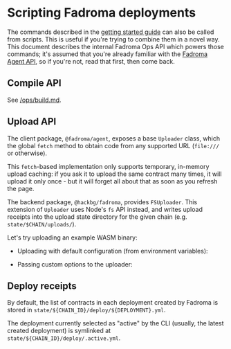 # Scripting Fadroma deployments

The commands described in the [getting started guide](../README.md) can also be called from
scripts. This is useful if you're trying to combine them in a novel way. This document describes
the internal Fadroma Ops API which powers those commands; it's assumed that you're already familiar
with the [Fadroma Agent API](../agent/README.md), so if you're not, read that first, then come back.

## Compile API

See [/ops/build.md](../ops/build.md).

## Upload API

The client package, `@fadroma/agent`, exposes a base `Uploader` class,
which the global `fetch` method to obtain code from any supported URL
(`file:///` or otherwise).

This `fetch`-based implementation only supports temporary, in-memory
upload caching: if you ask it to upload the same contract many times,
it will upload it only once - but it will forget all about that
as soon as you refresh the page.

The backend package, `@hackbg/fadroma`, provides `FSUploader`.
This extension of `Uploader` uses Node's `fs` API instead, and
writes upload receipts into the upload state directory for the
given chain (e.g. `state/$CHAIN/uploads/`).

Let's try uploading an example WASM binary:

* Uploading with default configuration (from environment variables):

* Passing custom options to the uploader:

## Deploy receipts

By default, the list of contracts in each deployment created by Fadroma
is stored in `state/${CHAIN_ID}/deploy/${DEPLOYMENT}.yml`.

The deployment currently selected as "active" by the CLI
(usually, the latest created deployment) is symlinked at
`state/${CHAIN_ID}/deploy/.active.yml`.
